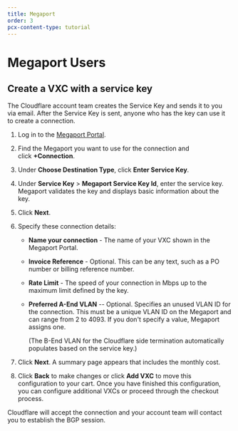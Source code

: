 ```yaml
---
title: Megaport
order: 3
pcx-content-type: tutorial
---
```


# Megaport Users

## Create a VXC with a service key

The Cloudflare account team creates the Service Key and sends it to you via email. After the Service Key is sent, anyone who has the key can use it to create a connection.

1. Log in to the [Megaport Portal](https://portal.megaport.com/).
1. Find the Megaport you want to use for the connection and click **+Connection**.
1. Under **Choose Destination Type**, click **Enter Service Key**.
1. Under **Service Key** > **Megaport Service Key Id**, enter the service key.
   Megaport validates the key and displays basic information about the key.
1. Click **Next**.
1. Specify these connection details:

   - **Name your connection** - The name of your VXC shown in the Megaport Portal.
   - **Invoice Reference** - Optional. This can be any text, such as a PO number or billing reference number.
   - **Rate Limit** - The speed of your connection in Mbps up to the maximum limit defined by the key.
   - **Preferred A-End VLAN** -- Optional. Specifies an unused VLAN ID for the connection. This must be a unique VLAN ID on the Megaport and can range from 2 to 4093. If you don't specify a value, Megaport assigns one.

     (The B-End VLAN for the Cloudflare side termination automatically populates based on the service key.)

1. Click **Next**. A summary page appears that includes the monthly cost.
1. Click **Back** to make changes or click **Add VXC** to move this configuration to your cart. Once you have finished this configuration, you can configure additional VXCs or proceed through the checkout process.

Cloudflare will accept the connection and your account team will contact you to establish the BGP session.
